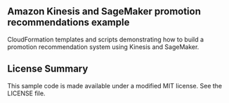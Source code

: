 ## Amazon Kinesis and SageMaker promotion recommendations example

CloudFormation templates and scripts demonstrating how to build a promotion recommendation system using Kinesis and SageMaker.

## License Summary

This sample code is made available under a modified MIT license. See the LICENSE file.
